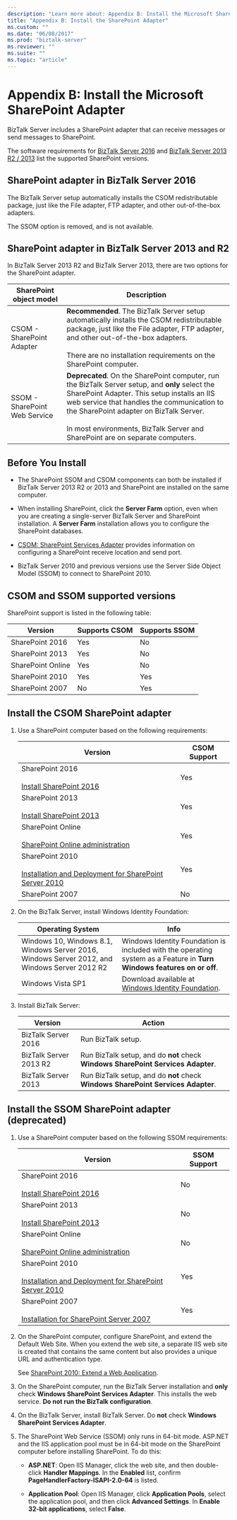 ```yaml
---
description: "Learn more about: Appendix B: Install the Microsoft SharePoint Adapter"
title: "Appendix B: Install the SharePoint Adapter"
ms.custom: ""
ms.date: "06/08/2017"
ms.prod: "biztalk-server"
ms.reviewer: ""
ms.suite: ""
ms.topic: "article"
---
```

# Appendix B: Install the Microsoft SharePoint Adapter
BizTalk Server includes a SharePoint adapter that can receive messages or send messages to SharePoint.

The software requirements for [BizTalk Server 2016](../install-and-config-guides/hardware-and-software-requirements-for-biztalk-server-2016.md) and [BizTalk Server 2013 R2 / 2013](../install-and-config-guides/hardware-and-software-requirements-for-biztalk-server-2013-and-2013-r2.md) list the supported SharePoint versions.

## SharePoint adapter in BizTalk Server 2016

The BizTalk Server setup automatically installs the CSOM redistributable package, just like the File adapter, FTP adapter, and other out-of-the-box adapters.

The SSOM option is removed, and is not available.


## SharePoint adapter in BizTalk Server 2013 and R2
In BizTalk Server 2013 R2 and BizTalk Server 2013, there are two options for the SharePoint adapter.

|SharePoint object model|Description|
|-------------------------|-----------------|
|CSOM - SharePoint Adapter|**Recommended**. The BizTalk Server setup automatically installs the CSOM redistributable package, just like the File adapter, FTP adapter, and other out-of-the-box adapters. <br/><br/>There are no installation requirements on the SharePoint computer.|
|SSOM - SharePoint Web Service|**Deprecated**. On the SharePoint computer, run the BizTalk Server setup, and **only** select the SharePoint Adapter. This setup installs an IIS web service that handles the communication to the SharePoint adapter on BizTalk Server. <br/><br/>In most environments, BizTalk Server and SharePoint are on separate computers.|

##  <a name="BKMK_Before"></a> Before You Install

*  The SharePoint SSOM and CSOM components can both be installed if BizTalk Server 2013 R2 or 2013 and SharePoint are installed on the same computer.

* When installing SharePoint, click the **Server Farm** option, even when you are creating a single-server BizTalk Server and SharePoint installation. A **Server Farm** installation allows you to configure the SharePoint databases.
* [CSOM: SharePoint Services Adapter](../core/csom-sharepoint-services-adapter.md) provides information on configuring a SharePoint receive location and send port.
* BizTalk Server 2010 and previous versions use the Server Side Object Model (SSOM) to connect to SharePoint 2010.

## CSOM and SSOM supported versions
SharePoint support is listed in the following table:

|Version|Supports CSOM|Supports SSOM|
|---|---|---|
|SharePoint 2016|Yes|No|
|SharePoint 2013|Yes|No|
|SharePoint Online|Yes|No|
|SharePoint 2010|Yes|Yes|
|SharePoint 2007 |No|Yes|

##  <a name="BKMK_CSOM"></a> Install the CSOM SharePoint adapter

1.  Use a SharePoint computer based on the following requirements:

    |Version|CSOM Support|
    |---|---|
    |SharePoint 2016<br /><br /> [Install SharePoint 2016](/SharePoint/install/install)|Yes|
    |SharePoint 2013<br /><br /> [Install SharePoint 2013](/SharePoint/install/install)|Yes|
    |SharePoint Online<br /><br /> [SharePoint Online administration](/powershell/sharepoint/sharepoint-online/introduction-sharepoint-online-management-shell)|Yes|
    |SharePoint 2010<br /><br /> [Installation and Deployment for SharePoint Server 2010](/previous-versions/office/sharepoint-server-2010/cc262957(v=office.14))|Yes|
    |SharePoint 2007 |No|

2.  On the BizTalk Server, install Windows Identity Foundation:

    | Operating System | Info |
    |---|---|
    |Windows 10, Windows 8.1, Windows Server 2016, Windows Server 2012, and Windows Server 2012 R2|Windows Identity Foundation is included with the operating system as a Feature in **Turn Windows features on or off**.|
    |Windows Vista SP1|Download available at [Windows Identity Foundation](https://www.microsoft.com/download/details.aspx?id=17331).|

3.  Install BizTalk Server:

    | Version | Action |
    |---|---|
     | BizTalk Server 2016 | Run BizTalk setup. |
    | BizTalk Server 2013 R2 | Run BizTalk setup, and do **not** check **Windows SharePoint Services Adapter**. |
    | BizTalk Server 2013 | Run BizTalk setup, and do **not** check **Windows SharePoint Services Adapter**. |

##  <a name="BKMK_SSOM"></a> Install the SSOM SharePoint adapter (deprecated)

1.  Use a SharePoint computer based on the following SSOM requirements:

    |Version|SSOM Support|
    |---|---|
    |SharePoint 2016<br /><br /> [Install SharePoint 2016](/SharePoint/install/install)|No|
    |SharePoint 2013<br /><br /> [Install SharePoint 2013](/SharePoint/install/install-for-sharepoint-server-2016)|No|
    |SharePoint Online<br /><br /> [SharePoint Online administration](/powershell/sharepoint/sharepoint-online/introduction-sharepoint-online-management-shell)|No|
    |SharePoint 2010<br /><br /> [Installation and Deployment for SharePoint Server 2010](/previous-versions/office/sharepoint-server-2010/cc262957(v=office.14))|Yes|
    |SharePoint 2007<br /><br /> [Installation for SharePoint Server 2007](/previous-versions/office/sharepoint-2007-products-and-technologies/cc262957(v=office.12)) |Yes|

2.  On the SharePoint computer, configure SharePoint, and extend the Default Web Site. When you extend the web site, a separate IIS web site is created that contains the same content but also provides a unique URL and authentication type.

     See [SharePoint 2010: Extend a Web Application](/previous-versions/office/sharepoint-server-2010/cc261698(v=office.14)).

3.  On the SharePoint computer, run the BizTalk Server installation and **only** check **Windows SharePoint Services Adapter**. This installs the web service. **Do not run the BizTalk configuration**.

4.  On the BizTalk Server, install BizTalk Server. Do **not** check **Windows SharePoint Services Adapter**.

5.  The SharePoint Web Service (SSOM) only runs in 64-bit mode. ASP.NET and the IIS application pool must be in 64-bit mode on the SharePoint computer before installing SharePoint. To do this:

    -   **ASP.NET**: Open IIS Manager, click the web site, and then double-click **Handler Mappings**. In the **Enabled** list, confirm **PageHandlerFactory-ISAPI-2.0-64** is listed.

    -   **Application Pool**: Open IIS Manager, click **Application Pools**, select the application pool, and then click **Advanced Settings**. In **Enable 32-bit applications**, select **False**.

